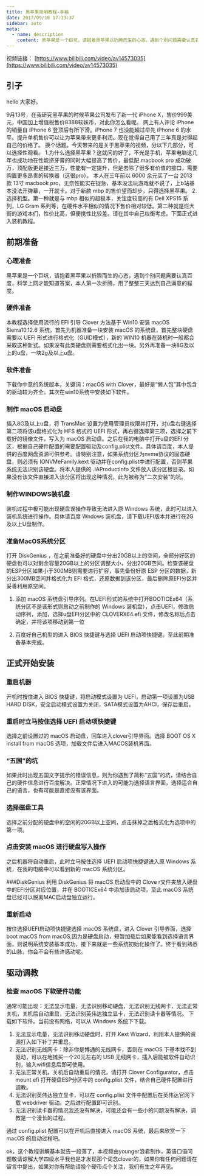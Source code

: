 ```yaml
---
title: 黑苹果简明教程-手稿
date: 2017/09/18 17:13:37
sidebar: auto
meta:
  - name: description
    content: 黑苹果是一个巨坑，请抱着黑苹果以折腾而生的心态，遇到个别问题需要认真百度，科学上网才能知道答案，本人第一次折腾，用了整整三天达到自己满意的程度。
---
```


视频链接： [https://www.bilibili.com/video/av14573035](https://www.bilibili.com/video/av14573035)

## 引子

hello 大家好。

9月13号，在我研究黑苹果的时候苹果公司发布了新一代 iPhone X，售价999美元，中国加上增值税售价8388软妹币，对此你怎么看呢。
网上有人评论 iPhone 的销量自 iPhone 6 登顶后有所下滑。iPhone 7 也没能超过早先 iPhone 6 的水平。提升单机售价可以让为苹果带来更多利润。现在觉得自己用了三年真是对得起自己的价格了。
换个话题。今天带来的是关于黑苹果的视频，分以下几部分，可以选择性观看。
1.为什么选择黑苹果？这就问的好了，不光是手机，苹果电脑这几年也成功地在性能挤牙膏的同时大幅提高了售价，最低配 macbook pro 成功破万，顶配版更是接近三万，性能有一定提升，但是去除了很多有价值的接口，需要购置更多昂贵的转换器（这很pro）。
本人在三年前以 6000 余元买了一台 2013 款 13寸 macbook pro，无奈性能实在捉急，基本没法玩游戏就不说了，上b站基本没法开弹幕，一开就卡。对于新款 mbp 的售价望而却步，只得选择黑苹果。
2.选择机型。第一种就是与 mbp 相似的超极本，关注度较高的有 Dell XPS15 系列，LG Gram 系列等，在硬件水平相似的情况下售价相对较低。第二种就是烂大街的游戏本们，性价比高，但便携性比较差。请在其中自己权衡考虑。下面正式进入装机教程。

## 前期准备

### 心理准备
黑苹果是一个巨坑，请抱着黑苹果以折腾而生的心态，遇到个别问题需要认真百度，科学上网才能知道答案，本人第一次折腾，用了整整三天达到自己满意的程度。

### 硬件准备
本教程选择使用流行的 EFI 引导 Clover 方法基于 Win10 安装 macOS Sierra10.12.6 系统。首先为机器准备一块安装 macOS 的系统盘，首先整块硬盘需要以 UEFI 形式进行格式化（GUID模式），新的 WIN10 机器在装机时一般都会采取这种新式。如果没有此类硬盘则需要格式化出一块。另外再准备一块8G及以上的u盘，一块2g及以上u盘。

### 软件准备
下载你中意的系统版本，关键词：macOS with Clover，最好是“懒人包”其中包含的驱动较为齐全。其次在win10系统中安装如下软件。

### 制作 macOS 启动盘
插入8G及以上u盘，将 TransMac 设置为使用管理员权限并打开，对u盘右键选择第二项将该u盘格式化为 HFS 格式的 UEFI 形式，再右键选择第三项，选择之前下载好的镜像文件，写入为 macOS 启动盘。之后在我的电脑中打开u盘的EFI 分区，根据自己硬件配置的需要配置驱动及config.plist文件。具体请百度，本人提供的百度网盘资源可供参考。请特别注意，如果系统分区为nvme协议的固态硬盘，则必须有 IONVMeFamily.kext 驱动并在config.plist中进行配置，否则苹果系统无法识别该硬盘。将本人提供的 .IAProductInfo 文件放入该分区根目录。如果没有该文件直接进入该分区将出现这种情况，此为被称为“二次安装”的坑。

### 制作WINDOWS装机盘
装机过程中极可能出现硬盘误操作导致无法进入原  Windows 系统，此时可以进入装机系统进行操作。具体请百度 Wndows 装机盘，请下载UEFI版本并进行在2G及以上U盘制作。

### 准备MacOS系统分区
打开 DiskGenius ，在之前准备好的硬盘中分出20GB以上的空间，全部分好区的硬盘也可以对剩余容量20GB以上的分区调整大小，分出20GB空间。检查该硬盘的ESP分区如果小于300MB则需要进行扩容，事先备份好原 ESP 分区的数据，新分出300MB空间并格式化为 EFI 格式，还原数据到该分区，最后删除原EFI分区并妥善利用原空间。

1. 添加 macOS 系统盘引导序列。在UEFI形式的系统中打开BOOTICEx64（系统分区不是该形式则启动之前制作的 Windows 装机盘），点击UEFI，修改启动序列，添加，选择u盘EFI分区中的 CLOVERX64.efi 文件，修改名称后点击确定，并将该项移动到第一位

2. 百度好自己机型的进入 BIOS 快捷键与选择 UEFI 启动项快捷键。至此前期准备基本完成。

## 正式开始安装

### 重启机器
开机时按住进入 BIOS 快捷键，将启动模式设置为 UEFI，启动第一项设置为USB HARD DISK，安全启动模式设置为关闭，SATA模式设置为AHCI，保存后重启。

### 重启时立马按住选择 UEFI 启动项快捷键
选择之前设置过的 macOS 启动盘，回车进入clover引导界面。选择 BOOT OS X install from macOS 选项，加载文件后进入MACOS装机界面。

### “五国”的坑
如果此时出现五国文字提示的错误信息，则为你遇到了简称“五国”的坑，请结合自己的硬件信息进行百度解决。正常情况下进入的可能为选择语言界面，选择适合自己的语言，也有可能是直接没有该界面。

### 选择磁盘工具
选择之前分配的硬盘中的空闲的20GB以上空间，点击抹掉之后格式化为选项中的第一项。

### 点击安装 macOS 进行硬盘写入操作
之后机器将自动重启，此时立马按住选择 UEFI 启动项快捷键进入原 Windows 系统，在我的电脑中可以看到新的 macOS 系统分区。

###DiskGenius
利用 DiskGenius 将 macOS 启动盘中的 Clove r文件夹放入硬盘中的EFI分区对应位置，并在 BOOTICEx64 中添加该启动项，至此 macOS 系统盘已经可以脱离MAC启动盘独立运行。

### 重新启动
按住选择UEFI启动项快捷键选择 macOS 系统盘，进入 Clover 引导界面，选择 boot macOS from macOS,因为是硬盘启动，短暂加载后如果能看到选择语言界面，则说明系统安装基本成功，接下来就是一些系统初始化操作了。终于看到熟悉的山脉，你会不会有些许感动呢。

## 驱动调教

### 检查 macOS 下软硬件功能
通常可能出现：无法显示电量，无法识别移动硬盘，无法识别无线网卡，无法正常关机，关机后自动重启，无法识别英伟达独立显卡，无法识别读卡器等情况。
下载如下软件。当前没有网络，可以从 Windows 系统下下载。
1. 无法显示电量，无法识别移动硬盘时，打开 Kext Wizard，利用本人提供的资源打入如下补丁并重启。
2. 无法识别无线网卡：除非你是博通的无线网卡，否则在 macOS 下基本找不到驱动，可以在地摊买一个20元左右的 USB 无线网卡，插入后能被软件自动识别，输入wifi信息后即可使用。
3. 无法正常关机，关机后自动重启的情况，请打开 Clover Configurator，点击 mount efi 打开硬盘ESP分区中的 config.plist 文件，结合自己硬件配置进行调教。
4. 无法识别英伟达独立显卡，可以在 config.plist 文件中配置后在英伟达官网下载 webdriver 驱动。之后进行配置即可识别。
5. 无法识别读卡器的情况我还没有解决，可能还会有一些小的问题没有解决，调教是一个漫长的过程。

通过 config.plist 配置可以在开机后直接进入 macOS 系统，最后来欣赏一下 macOS 的启动过程吧。

ok，这个教程讲解基本就告一段落了，本视频由younger浪君制作，英语口语问题敬请谅解大学四级水平我也是才发现那个词念clover的，如果你有任何问题请在留言中提出，如果对你有帮助请投个硬币点个关注，我们有生之年再见。
